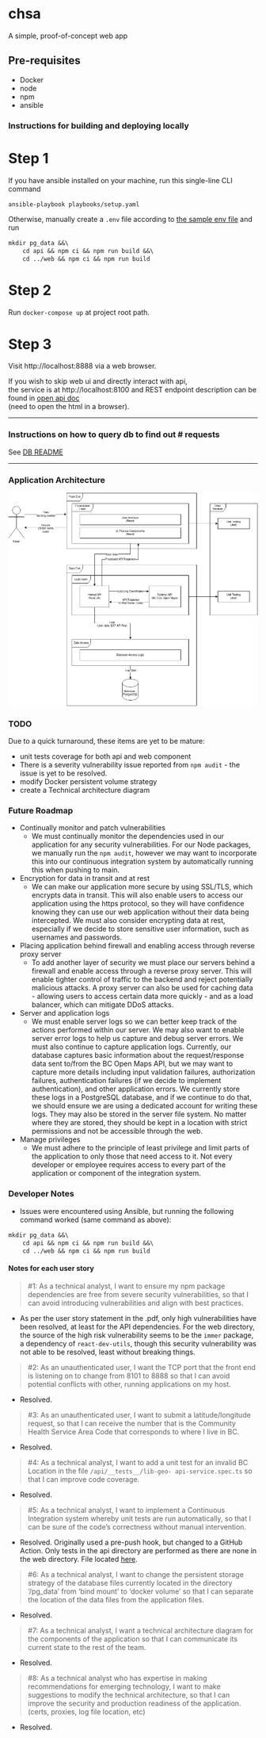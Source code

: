# chsa
A simple, proof-of-concept web app

## Pre-requisites
- Docker
- node
- npm
- ansible

### Instructions for building and deploying locally

# Step 1
If you have ansible installed on your machine, run this single-line CLI command
```
ansible-playbook playbooks/setup.yaml
```

Otherwise, manually create a `.env` file according to [the sample env file](./.env.sample) and run
```
mkdir pg_data &&\
    cd api && npm ci && npm run build &&\
    cd ../web && npm ci && npm run build
```

# Step 2 
Run `docker-compose up` at project root path.

# Step 3
Visit http://localhost:8888 via a web browser.

If you wish to skip web ui and directly interact with api,\
the service is at http://localhost:8100 and REST endpoint description can be found in [open api doc](api/public/doc/api/index.html)\
(need to open the html in a browser).

---

### Instructions on how to query db to find out # requests

See [DB README](db/README.md)

---

### Application Architecture

![Application Architecture Diagram](chsa-app-arch.png)

### TODO 

Due to a quick turnaround, these items are yet to be mature:
- unit tests coverage for both api and web component
- There is a severity vulnerability issue reported from `npm audit` - the issue is yet to be resolved.
- modify Docker persistent volume strategy
- create a Technical architecture diagram

### Future Roadmap

- Continually monitor and patch vulnerabilities
    - We must continually monitor the dependencies used in our application for any security vulnerabilities. For our Node packages, we manually run the `npm audit`, however we may want to incorporate this into our continuous integration system by automatically running this when pushing to main.
- Encryption for data in transit and at rest
    - We can make our application more secure by using SSL/TLS, which encrypts data in transit. This will also enable users to access our application using the https protocol, so they will have confidence knowing they can use our web application without their data being intercepted. We must also consider encrypting data at rest, especially if we decide to store sensitive user information, such as usernames and passwords.
- Placing application behind firewall and enabling access through reverse proxy server
    - To add another layer of security we must place our servers behind a firewall and enable access through a reverse proxy server. This will enable tighter control of traffic to the backend and reject potentially malicious attacks. A proxy server can also be used for caching data - allowing users to access certain data more quickly - and as a load balancer, which can mitigate DDoS attacks.
- Server and application logs
    - We must enable server logs so we can better keep track of the actions performed within our server. We may also want to enable server error logs to help us capture and debug server errors. We must also continue to capture application logs. Currently, our database captures basic information about the request/response data sent to/from the BC Open Maps API, but we may want to capture more details including input validation failures, authorization failures, authentication failures (if we decide to implement authentication), and other application errors. We currently store these logs in a PostgreSQL database, and if we continue to do that, we should ensure we are using a dedicated account for writing these logs. They may also be stored in the server file system. No matter where they are stored, they should be kept in a location with strict permissions and not be accessible through the web.
- Manage privileges
    - We must adhere to the principle of least privilege and limit parts of the application to only those that need access to it. Not every developer or employee requires access to every part of the application or component of the integration system.

### Developer Notes

- Issues were encountered using Ansible, but running the following command worked (same command as above):
```
mkdir pg_data &&\
    cd api && npm ci && npm run build &&\
    cd ../web && npm ci && npm run build
```

#### Notes for each user story


> #1: As a technical analyst, I want to ensure my npm package dependencies are free from severe
security vulnerabilities, so that I can avoid introducing vulnerabilities and align with best practices.

- As per the user story statement in the .pdf, only high vulnerabilities have been resolved, at least for the API dependencies. For the web directory, the source of the high risk vulnerability seems to be the `immer` package, a dependency of `react-dev-utils`, though this security vulnerability was not able to be resolved, least without breaking things.


> #2: As an unauthenticated user, I want the TCP port that the front end is listening on to change from 8101 to
8888 so that I can avoid potential conflicts with other, running applications on my host.

- Resolved. 


> #3: As an unauthenticated user, I want to submit a latitude/longitude request, so that I can receive the number
that is the Community Health Service Area Code that corresponds to where I live in BC.

- Resolved.


> #4: As a technical analyst, I want to add a unit test for an invalid BC Location in the file `/api/__tests__/lib-geo-
api-service.spec.ts` so that I can improve code coverage.

- Resolved.


> #5: As a technical analyst, I want to implement a Continuous Integration system whereby unit tests are run
automatically, so that I can be sure of the code’s correctness without manual intervention.

- Resolved. Originally used a pre-push hook, but changed to a GitHub Action. Only tests in the api directory are performed as there are none in the web directory. File located [here](.github/workflows/tests.yml).


> #6: As a technical analyst, I want to change the persistent storage strategy of the database files currently
located in the directory ‘/pg_data’ from ‘bind mount’ to ‘docker volume’ so that I can separate the location
of the data files from the application files.

- Resolved.


> #7: As a technical analyst, I want a technical architecture diagram for the components of the application so
that I can communicate its current state to the rest of the team.

- Resolved.


> #8: As a technical analyst who has expertise in making recommendations for emerging technology, I want to
make suggestions to modify the technical architecture, so that I can improve the security and production
readiness of the application. (certs, proxies, log file location, etc)

- Resolved.
